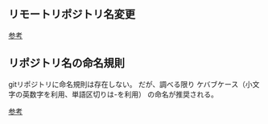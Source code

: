 ## リモートリポジトリ名変更
[参考](https://mykii.blog/git-rename-repository/)

## リポジトリ名の命名規則
gitリポジトリに命名規則は存在しない。
だが、調べる限り ケバブケース（小文字の英数字を利用、単語区切りは-を利用） の命名が推奨される。

[参考](https://zenn.dev/iwatos/articles/cb79814a4b31ed)
